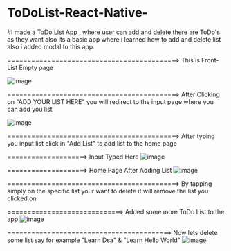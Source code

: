# ToDoList-React-Native-

#I made a ToDo List App , where user can add and delete there are ToDo's as they want also its a basic app where i learned how to add and delete list also i added modal to this app.

===========================================> This is Front-List Empty page

![image](https://github.com/IshaqueQureshi/ToDoList-React-Native-/assets/99033920/f01a2f54-415b-4b24-a041-61b2ef88ebd1)

===========================================> After Clicking on "ADD YOUR LIST HERE" you will redirect to the input page where you can add you list 

![image](https://github.com/IshaqueQureshi/ToDoList-React-Native-/assets/99033920/e7240412-f7b8-4694-a447-b6b6f8a7b6b8)

===========================================> After typing you input list click in "Add List" to add list to the home page

====================> Input Typed Here
![image](https://github.com/IshaqueQureshi/ToDoList-React-Native-/assets/99033920/38b548e7-3c07-4f27-9ac4-2d755ab12348)

====================> Home Page After Adding List
![image](https://github.com/IshaqueQureshi/ToDoList-React-Native-/assets/99033920/5c9c76d4-988b-4554-8203-ac0a80aee8da)


===========================================> By tapping simply on the specific list your want to delete it will remove the list you clicked on

=============================> Added some more ToDo List to the app 
![image](https://github.com/IshaqueQureshi/ToDoList-React-Native-/assets/99033920/3c510dd9-95bf-4f1b-8ac0-630df7f8583c)

=========================================> Now lets delete some list say for example "Learn Dsa" & "Learn Hello World"
![image](https://github.com/IshaqueQureshi/ToDoList-React-Native-/assets/99033920/b7f8d60e-677f-4c4e-827c-f4a250a52ffb)
